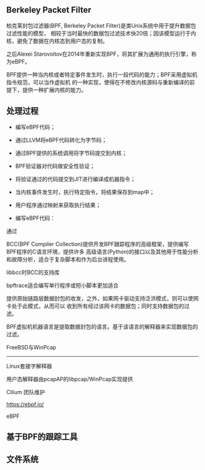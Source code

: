 
## Berkeley Packet Filter

柏克莱封包过滤器(BPF, Berkeley Packet Filter)是类Unix系统中用于提升数据包过滤性能的模型，
相较于当时最快的数据包过滤技术快20倍；因该模型运行于内核，避免了数据在内核态到用户态的复制。

之后Alexei Starovoitov在2014年重新实现BPF，将其扩展为通用的执行引擎，称为eBPF。


BPF提供一种当内核或者特定事件发生时，执行一段代码的能力；BPF采用虚拟机指令规范，可以当作虚拟机
的一种实现，使得在不修改内核源码与重新编译的前提下，提供一种扩展内核的能力。




处理过程
---------------------------------------
* 编写eBPF代码；
* 通过LLVM将eBPF代码转化为字节码；
* 通过BPF提供的系统调用将字节码提交到内核；
* BPF验证器对代码做安全性验证；
* 将验证通过的代码提交到JIT进行编译成机器指令；
* 当内核事件发生时，执行特定指令，将结果保存到map中；
* 用户程序通过映射来获取执行结果；


* 编写eBPF代码：

通过



BCC(BPF Compiler Collection)提供开发BPF跟踪程序的高级框架，提供编写BPF程序的C语言环境，提供许多
高级语言(Python)的接口以及其他用于性能分析和故障分析，适合于复杂脚本和作为后台进程使用。

libbcc时BCC的支持库


bpftrace适合编写单行程序或短小脚本更加适合










提供原始链路层数据封包的收发，之外，如果网卡驱动支持泛洪模式，则可以使网卡处于此模式，从而可以
收到所有经过该网卡的数据包；同时支持数据包的过滤。




BPF虚拟机机器语言是提取数据封包的语言。基于该语言的解释器来实现数据包的过滤。

FreeBSD与WinPcap


-------------------------------------------------------------------------------
Linux套接字解释器

用户态解释器由pcapAP的libpcap/WinPcap实现提供


Cilium 团队维护

<https://ebpf.io/>




eBPF



基于BPF的跟踪工具
----------------------------
文件系统
------
